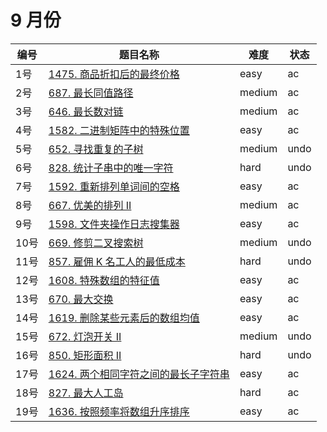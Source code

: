 # 9 月份

**编号**|**题目名称**|**难度**|**状态**
--------|------------|--------|--------
1号|[1475. 商品折扣后的最终价格](./第1题%201475.%20商品折扣后的最终价格)|easy|ac
2号|[687. 最长同值路径](./第2题%20687.%20最长同值路径)|medium|ac
3号|[646. 最长数对链](./第3题%20646.%20最长数对链)|medium|ac
4号|[1582. 二进制矩阵中的特殊位置](./第4题%201582.%20二进制矩阵中的特殊位置)|easy|ac
5号|[652. 寻找重复的子树](./第5题%20652.%20寻找重复的子树)|medium|undo
6号|[828. 统计子串中的唯一字符](./第6题%20828.%20统计子串中的唯一字符)|hard|undo
7号|[1592. 重新排列单词间的空格](./第7题%201592.%20重新排列单词间的空格)|easy|ac
8号|[667. 优美的排列 II](./第8题%20667.%20优美的排列%20II)|medium|ac
9号|[1598. 文件夹操作日志搜集器](./第9题%201598.%20文件夹操作日志搜集器)|easy|ac
10号|[669. 修剪二叉搜索树](./第10题%20669.%20修剪二叉搜索树)|medium|undo
11号|[857. 雇佣 K 名工人的最低成本](./第11题%20857.%20雇佣%20K%20名工人的最低成本)|hard|undo
12号|[1608. 特殊数组的特征值](./第12题%201608.%20特殊数组的特征值)|easy|ac
13号|[670. 最大交换](./第13题%20670.%20最大交换)|easy|ac
14号|[1619. 删除某些元素后的数组均值](./第14题%201619.%20删除某些元素后的数组均值)|easy|ac
15号|[672. 灯泡开关 II](./第15题%20672.%20灯泡开关%20II)|medium|undo
16号|[850. 矩形面积 II](./第16题%20850.%20矩形面积%20II)|hard|undo
17号|[1624. 两个相同字符之间的最长子字符串](./第17题%201624.%20两个相同字符之间的最长子字符串)|easy|ac
18号|[827. 最大人工岛](./第18题%20827.%20最大人工岛)|hard|ac
19号|[1636. 按照频率将数组升序排序](./第19题%201636.%20按照频率将数组升序排序)|easy|ac
